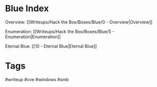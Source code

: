 # Blue Index

Overview: [[Writeups/Hack the Box/Boxes/Blue/0 - Overview|Overview]]

Enumeration: [[Writeups/Hack the Box/Boxes/Blue/5 - Enumeration|Enumeration]]

Eternal Blue: [[10 - Eternal Blue|Eternal Blue]]

# Tags

#writeup #cve #windows #smb